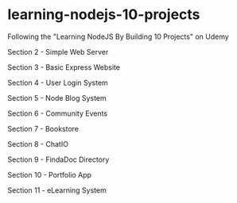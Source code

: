 # learning-nodejs-10-projects
Following the "Learning NodeJS By Building 10 Projects" on Udemy


Section 2 - Simple Web Server

Section 3 - Basic Express Website

Section 4 - User Login System

Section 5 - Node Blog System

Section 6 - Community Events

Section 7 - Bookstore

Section 8 - ChatIO

Section 9 - FindaDoc Directory

Section 10 - Portfolio App

Section 11 - eLearning System
